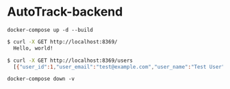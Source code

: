 # AutoTrack-backend

`docker-compose up -d --build`

```sh
$ curl -X GET http://localhost:8369/
  Hello, world!

```

```sh
$ curl -X GET http://localhost:8369/users
  [{"user_id":1,"user_email":"test@example.com","user_name":"Test User","user_password":"password","created_at":[2024,160,9,38,58,0,0,0,0],"updated_at":[2024,160,9,38,58,0,0,0,0]}]
```

`docker-compose down -v`
